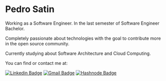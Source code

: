 # Pedro Satin

Working as a Software Engineer. In the last semester of Software Engineer Bachelor.

Completely passionate about technologies with the goal to contribute more in the open source community. 

Currently studying about Software Architecture and Cloud Computing.


You can find or contact me at:

[![Linkedin Badge](https://img.shields.io/badge/Pedro%20Satin-blue?style=flat-square&logo=Linkedin&logoColor=white&link=https://www.linkedin.com/in/pedro-satin-a38a49148/)](https://www.linkedin.com/in/pedro-satin-a38a49148/) 
[![Gmail Badge](https://img.shields.io/badge/-pedro5satin@gmail.com-c14438?style=flat-square&logo=Gmail&logoColor=white&link=mailto:pedro5satin@gmail.com)](mailto:pedro5satin@gmail.com)
[![Hashnode Badge](https://img.shields.io/badge/-Satin-darkblue?style=flat-square&logo=Hashnode&logoColor=white&link=https://hashnode.com/@Satin)](https://hashnode.com/@Satin)
